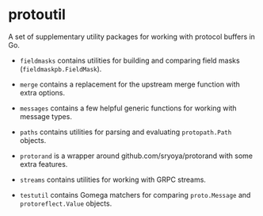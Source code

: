# protoutil

A set of supplementary utility packages for working with protocol buffers in Go.

- `fieldmasks` contains utilities for building and comparing field masks (`fieldmaskpb.FieldMask`).

- `merge` contains a replacement for the upstream merge function with extra options.

- `messages` contains a few helpful generic functions for working with message types.

- `paths` contains utilities for parsing and evaluating `protopath.Path` objects.

- `protorand` is a wrapper around github.com/sryoya/protorand with some extra features.

- `streams` contains utilities for working with GRPC streams.

- `testutil` contains Gomega matchers for comparing `proto.Message` and `protoreflect.Value` objects.
